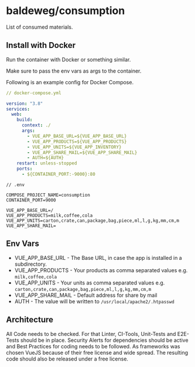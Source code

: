 # baldeweg/consumption

List of consumed materials.

## Install with Docker

Run the container with Docker or something similar.

Make sure to pass the env vars as args to the container.

Following is an example config for Docker Compose.

```yaml
// docker-compose.yml

version: "3.8"
services:
  web:
    build:
      context: ./
      args:
        - VUE_APP_BASE_URL=${VUE_APP_BASE_URL}
        - VUE_APP_PRODUCTS=${VUE_APP_PRODUCTS}
        - VUE_APP_UNITS=${VUE_APP_INVENTORY}
        - VUE_APP_SHARE_MAIL=${VUE_APP_SHARE_MAIL}
        - AUTH=${AUTH}
    restart: unless-stopped
    ports:
      - ${CONTAINER_PORT:-9000}:80
```

```env
// .env

COMPOSE_PROJECT_NAME=consumption
CONTAINER_PORT=9000

VUE_APP_BASE_URL=/
VUE_APP_PRODUCTS=milk,coffee,cola
VUE_APP_UNITS=carton,crate,can,package,bag,piece,ml,l,g,kg,mm,cm,m
VUE_APP_SHARE_MAIL=
```

## Env Vars

- VUE_APP_BASE_URL - The Base URL, in case the app is installed in a subdirectory.
- VUE_APP_PRODUCTS - Your products as comma separated values e.g. `milk,coffee,cola`
- VUE_APP_UNITS - Your units as comma separated values e.g. `carton,crate,can,package,bag,piece,ml,l,g,kg,mm,cm,m`
- VUE_APP_SHARE_MAIL - Default address for share by mail
- AUTH - The value will be written to `/usr/local/apache2/.htpasswd`

## Architecture

All Code needs to be checked. For that Linter, CI-Tools, Unit-Tests and E2E-Tests should be in place. Security Alerts for dependencies should be active and Best Practices for coding needs to be followed. As frameworks was chosen VueJS because of their free license and wide spread. The resulting code should also be released under a free license.
